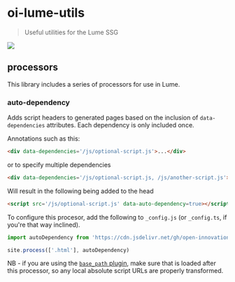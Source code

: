 # oi-lume-utils

> Useful utilities for the Lume SSG

[![](https://data.jsdelivr.com/v1/package/gh/open-innovations/oi-lume-utils/badge)](https://www.jsdelivr.com/package/gh/open-innovations/oi-lume-utils)

## processors

This library includes a series of processors for use in Lume.

### auto-dependency

Adds script headers to generated pages based on the inclusion of `data-dependencies` attributes. Each dependency is only included once.

Annotations such as this:

```html
<div data-dependencies='/js/optional-script.js'>...</div>
```

or to specify multiple dependencies

```html
<div data-dependencies='/js/optional-script.js, /js/another-script.js'>...</div>
```

Will result in the following being added to the head

```html
<script src='/js/optional-script.js' data-auto-dependency=true></script>
```

To configure this procesor, add the following to `_config.js` (or `_config.ts`, if you're that way inclined).

```js
import autoDependency from 'https://cdn.jsdelivr.net/gh/open-innovations/oi-lume-utils@<version>/processors/auto-dependency.ts';

site.process(['.html'], autoDependency)
```

NB - if you are using the [`base_path` plugin](https://lume.land/plugins/base_path/), make sure that is loaded after this processor,
so any local absolute script URLs are properly transformed.